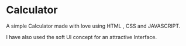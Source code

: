 # Calculator
A simple Calculator made with love using HTML , CSS and JAVASCRIPT.

I have also used the soft UI concept for an attractive Interface.
